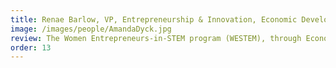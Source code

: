 ```yaml
---
title: Renae Barlow, VP, Entrepreneurship & Innovation, Economic Development Lethbridge (EDL)
image: /images/people/AmandaDyck.jpg
review: The Women Entrepreneurs-in-STEM program (WESTEM), through Economic Development Lethbridge (EDL), is pleased to recommend the From Lab to Fulfillment (FL2F) workshop series that you offer. This workshop provides a valuable opportunity for women from academic, research and STEM backgrounds to network, collaborate and explore the possibilities of entrepreneurship and patent creation. Women face various obstacles in both STEM fields and entrepreneurship across Canada, and the WESTEM program aims to limit the barriers that women face in these areas. For this reason, we were very pleased to have Dr. Yadid-Pecht offer her workshop to our clients, and look forward to having her offer it again. FL2F has proven to be an accessible and valuable workshop for women as they explore and transition from academia, research, or STEM careers to entrepreneurship.
order: 13
---
```

